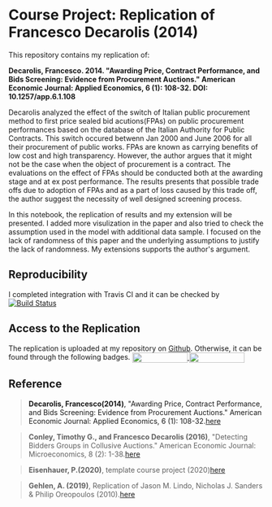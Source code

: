 # Course Project: Replication of Francesco Decarolis (2014)  <a class = "tocSkip">
   
This repository contains my replication of:

**Decarolis, Francesco. 2014. "Awarding Price, Contract Performance, and Bids Screening: Evidence from Procurement Auctions." American Economic Journal: Applied Economics, 6 (1): 108-32. DOI: 10.1257/app.6.1.108**
   
Decarolis analyzed the effect of the switch of Italian public procurement method to first price sealed bid acutions(FPAs) on public procurement performances based on the database of the Italian Authority for Public Contracts. This switch occured betwenn Jan 2000 and June 2006 for all their procurement of public works. FPAs are known as carrying benefits of low cost and high transparency. However, the author argues that it might not be the case when the object of procurement is a contract. The evaluations on the effect of FPAs should be conducted both at the awarding stage and at ex post performance. The results presents that possible trade offs due to adoption of FPAs and as a part of loss caused by this trade off, the author suggest the necessity of well designed screening process.

In this notebook, the replication of results and my extension will be presented. I added more visulization in the paper and also tried to check the assumption used in the model with additional data sample. I focused on the lack of randomness of this paper and the underlying assumptions to justify the lack of randomness. My extensions supports the author's argument. 
    
    
    

## Reproducibility  <a class = "tocSkip">

I completed integration with Travis CI and it can be checked by [![Build Status](https://travis-ci.org/HumanCapitalAnalysis/microeconometrics-course-project-HyeinJeong.svg?branch=temp1)](https://travis-ci.org/HumanCapitalAnalysis/microeconometrics-course-project-HyeinJeong)  
    
    
    


## Access to the Replication <a class = "tocSkip">

The replication is uploaded at my repository on [Github](https://github.com/HumanCapitalAnalysis/microeconometrics-course-project-HyeinJeong). Otherwise, it can be found through the following badges.
    <a href="https://nbviewer.jupyter.org/github/HumanCapitalAnalysis/microeconometrics-course-project-HyeinJeong/blob/temp1/project_HyeinJeong.ipynb"
   target="_parent">
   <img align="center"
  src="https://raw.githubusercontent.com/jupyter/design/master/logos/Badges/nbviewer_badge.png"
      width="109" height="20">
</a> <a href="https://mybinder.org/v2/gh/HumanCapitalAnalysis/microeconometrics-course-project-HyeinJeong/master?filepath=project_HyeinJeong.ipynb"
    target="_parent">
    <img align="center"
       src="https://mybinder.org/badge_logo.svg"
       width="109" height="20">
</a>  
    
    
   


## Reference <a class = "tocSkip">

> **Decarolis, Francesco(2014)**, "Awarding Price, Contract Performance, and Bids Screening: Evidence from Procurement Auctions." American Economic Journal: Applied Economics, 6 (1): 108-32.[here](https://www.aeaweb.org/articles?id=10.1257/app.6.1.108)  
    
> **Conley, Timothy G., and Francesco Decarolis (2016)**, "Detecting Bidders Groups in Collusive Auctions." American Economic Journal: Microeconomics, 8 (2): 1-38.[here](https://www.aeaweb.org/articles?id=10.1257/mic.20130254)  
    
> **Eisenhauer, P.(2020)**, template course project (2020)[here](https://github.com/HumanCapitalAnalysis/template-course-project)  
    
> **Gehlen, A. (2019)**, Replication of Jason M. Lindo, Nicholas J. Sanders &amp; Philip Oreopoulos (2010).[here](https://github.com/amageh/replication-performance-standards/blob/master/replication-notebook.ipynb)